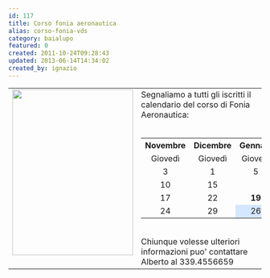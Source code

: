 ```yaml
---
id: 117
title: Corso fonia aeronautica
alias: corso-fonia-vds
category: baialupo
featured: 0
created: 2011-10-24T09:28:43
updated: 2013-06-14T14:34:02
created_by: ignazio
---
```

<table border="0">
 <tbody>
  <tr>
   <td valign="top">
    <img border="0" class="baiaimgleft" height="329" src="images/stories/headphone.png" width="240"/>
   </td>
   <td valign="top">
    Segnaliamo a tutti gli iscritti il calendario del corso di Fonia Aeronautica:
    <br/>
    <br/>
    <table border="0" style="width: 100%;">
     <tbody>
      <tr>
       <th>
        Novembre
       </th>
       <th>
        Dicembre
       </th>
       <th>
        Gennaio
       </th>
      </tr>
      <tr>
       <td style="text-align: center;">
        Giovedì
       </td>
       <td style="text-align: center;">
        Giovedì
       </td>
       <td style="text-align: center;">
        Giovedì
       </td>
      </tr>
      <tr>
       <td style="text-align: center;">
        3
       </td>
       <td style="text-align: center;">
        1
       </td>
       <td style="text-align: center;">
        5
       </td>
      </tr>
      <tr>
       <td style="text-align: center;">
        10
       </td>
       <td style="text-align: center;">
        15
       </td>
       <td style="text-align: center;">
       </td>
      </tr>
      <tr>
       <td style="text-align: center;">
        17
       </td>
       <td style="text-align: center;">
        22
       </td>
       <td style="text-align: center;">
        <strong>
         19
        </strong>
       </td>
      </tr>
      <tr>
       <td style="text-align: center;">
        24
       </td>
       <td style="text-align: center;">
        29
       </td>
       <td style="text-align: center; background-color: #d5e6ff;">
        26
       </td>
      </tr>
     </tbody>
    </table>
    <br/>
    Chiunque volesse ulteriori informazioni puo' contattare Alberto al 339.4556659
   </td>
  </tr>
 </tbody>
</table>
